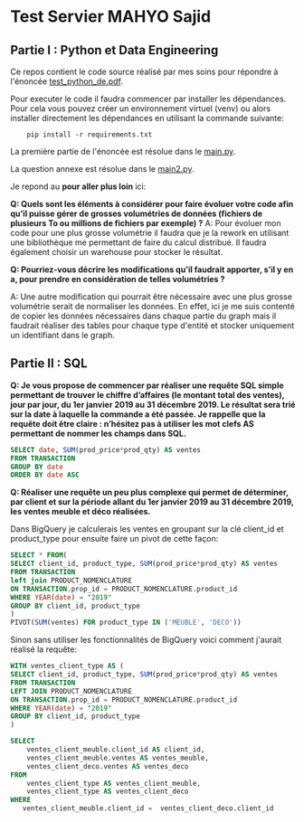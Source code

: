 # Test Servier MAHYO Sajid

## Partie I : Python et Data Engineering

Ce repos contient le code source réalisé par mes soins pour répondre à l'énoncée [test_python_de.pdf](https://github.com/SajidMahyo/testservier/blob/main/test_python_de.pdf).

Pour executer le code il faudra commencer par installer les dépendances. Pour cela vous pouvez créer un environnement virtuel (venv) ou alors installer directement les dépendances en utilisant la commande suivante:
```
    pip install -r requirements.txt
```
La première partie de l'énoncée est résolue dans le [main.py](https://github.com/SajidMahyo/testservier/blob/main/main%20.py).

La question annexe est résolue dans le [main2.py](https://github.com/SajidMahyo/testservier/blob/main/main2.py).

Je repond au **pour aller plus loin** ici:

**Q: Quels sont les éléments à considérer pour faire évoluer votre code afin qu’il puisse gérer de grosses
volumétries de données (fichiers de plusieurs To ou millions de fichiers par exemple) ?**
A: Pour évoluer mon code pour une plus grosse volumétrie il faudra que je la rework en utilisant une bibliothèque me permettant de faire du calcul distribué. Il faudra également choisir un warehouse pour stocker le résultat.

**Q: Pourriez-vous décrire les modifications qu’il faudrait apporter, s’il y en a, pour prendre en considération de
telles volumétries ?**

A: Une autre modification qui pourrait être nécessaire avec une plus grosse volumétrie serait de normaliser les données. En effet, ici je me suis contenté de copier les données nécessaires dans chaque partie du graph mais il faudrait réaliser des tables pour chaque type d'entité et stocker uniquement un identifiant dans le graph.

## Partie II : SQL

**Q: Je vous propose de commencer par réaliser une requête SQL simple permettant de trouver le chiffre
d’affaires (le montant total des ventes), jour par jour, du 1er janvier 2019 au 31 décembre 2019. Le résultat
sera trié sur la date à laquelle la commande a été passée.
Je rappelle que la requête doit être claire : n’hésitez pas à utiliser les mot clefs AS permettant de nommer les
champs dans SQL.**

``` sql
SELECT date, SUM(prod_price*prod_qty) AS ventes
FROM TRANSACTION
GROUP BY date
ORDER BY date ASC
```

**Q: Réaliser une requête un peu plus complexe qui permet de déterminer, par client et sur la période allant du
1er janvier 2019 au 31 décembre 2019, les ventes meuble et déco réalisées.**

Dans BigQuery je calculerais les ventes en groupant sur la clé client_id et product_type pour ensuite faire un pivot de cette façon:

``` sql
SELECT * FROM(
SELECT client_id, product_type, SUM(prod_price*prod_qty) AS ventes
FROM TRANSACTION
left join PRODUCT_NOMENCLATURE
ON TRANSACTION.prop_id = PRODUCT_NOMENCLATURE.product_id
WHERE YEAR(date) = "2019"
GROUP BY client_id, product_type
)
PIVOT(SUM(ventes) FOR product_type IN ('MEUBLE', 'DECO'))
```

Sinon sans utiliser les fonctionnalités de BigQuery voici comment j'aurait réalisé la requête:
``` sql
WITH ventes_client_type AS (
SELECT client_id, product_type, SUM(prod_price*prod_qty) AS ventes
FROM TRANSACTION
LEFT JOIN PRODUCT_NOMENCLATURE
ON TRANSACTION.prop_id = PRODUCT_NOMENCLATURE.product_id
WHERE YEAR(date) = "2019"
GROUP BY client_id, product_type
)

SELECT
    ventes_client_meuble.client_id AS client_id,
    ventes_client_meuble.ventes AS ventes_meuble,
    ventes_client_deco.ventes AS ventes_deco
FROM
    ventes_client_type AS ventes_client_meuble,
    ventes_client_type AS ventes_client_deco
WHERE
   ventes_client_meuble.client_id =  ventes_client_deco.client_id


```






